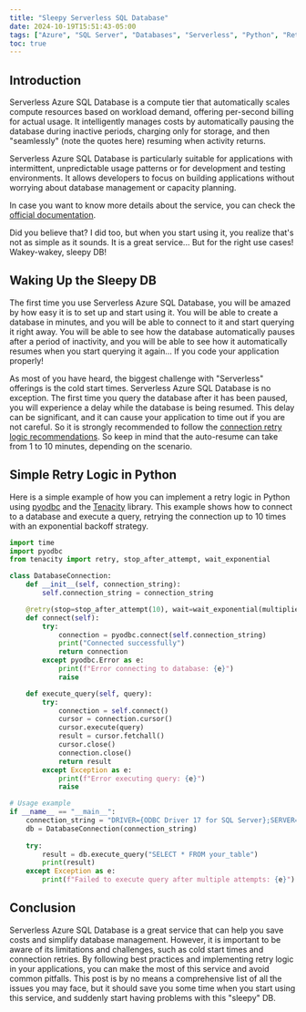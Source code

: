 ```yaml
---
title: "Sleepy Serverless SQL Database"
date: 2024-10-19T15:51:43-05:00
tags: ["Azure", "SQL Server", "Databases", "Serverless", "Python", "Retry Logic", "Tenacity", "pyodbc", "Cold Start", "Connection Retry"]
toc: true
---
```

## Introduction
Serverless Azure SQL Database is a compute tier that automatically scales compute resources based on workload demand, offering per-second billing for actual usage. It intelligently manages costs by automatically pausing the database during inactive periods, charging only for storage, and then "seamlessly" (note the quotes here) resuming when activity returns.

Serverless Azure SQL Database is particularly suitable for applications with intermittent, unpredictable usage patterns or for development and testing environments. It allows developers to focus on building applications without worrying about database management or capacity planning.

In case you want to know more details about the service, you can check the [official documentation](https://learn.microsoft.com/en-us/azure/azure-sql/database/serverless-tier-overview?view=azuresql&tabs=general-purpose#overview).

Did you believe that? I did too, but when you start using it, you realize that's not as simple as it sounds. It is a great service... But for the right use cases! Wakey-wakey, sleepy DB!

## Waking Up the Sleepy DB
The first time you use Serverless Azure SQL Database, you will be amazed by how easy it is to set up and start using it. You will be able to create a database in minutes, and you will be able to connect to it and start querying it right away. You will be able to see how the database automatically pauses after a period of inactivity, and you will be able to see how it automatically resumes when you start querying it again... If you code your application properly!

As most of you have heard, the biggest challenge with "Serverless" offerings is the cold start times. Serverless Azure SQL Database is no exception. The first time you query the database after it has been paused, you will experience a delay while the database is being resumed. This delay can be significant, and it can cause your application to time out if you are not careful. So it is strongly recommended to follow the [connection retry logic recommendations](https://learn.microsoft.com/en-us/azure/architecture/patterns/retry). So keep in mind that the auto-resume can take from 1 to 10 minutes, depending on the scenario.

## Simple Retry Logic in Python
Here is a simple example of how you can implement a retry logic in Python using [pyodbc](https://github.com/mkleehammer/pyodbc/wiki) and the [Tenacity](https://tenacity.readthedocs.io/en/latest/) library. This example shows how to connect to a database and execute a query, retrying the connection up to 10 times with an exponential backoff strategy.

```python
import time
import pyodbc
from tenacity import retry, stop_after_attempt, wait_exponential

class DatabaseConnection:
    def __init__(self, connection_string):
        self.connection_string = connection_string

    @retry(stop=stop_after_attempt(10), wait=wait_exponential(multiplier=1, min=4, max=10))
    def connect(self):
        try:
            connection = pyodbc.connect(self.connection_string)
            print("Connected successfully")
            return connection
        except pyodbc.Error as e:
            print(f"Error connecting to database: {e}")
            raise

    def execute_query(self, query):
        try:
            connection = self.connect()
            cursor = connection.cursor()
            cursor.execute(query)
            result = cursor.fetchall()
            cursor.close()
            connection.close()
            return result
        except Exception as e:
            print(f"Error executing query: {e}")
            raise

# Usage example
if __name__ == "__main__":
    connection_string = "DRIVER={ODBC Driver 17 for SQL Server};SERVER=your_server;DATABASE=your_database;UID=your_username;PWD=your_password"
    db = DatabaseConnection(connection_string)
    
    try:
        result = db.execute_query("SELECT * FROM your_table")
        print(result)
    except Exception as e:
        print(f"Failed to execute query after multiple attempts: {e}")
```

## Conclusion
Serverless Azure SQL Database is a great service that can help you save costs and simplify database management. However, it is important to be aware of its limitations and challenges, such as cold start times and connection retries. By following best practices and implementing retry logic in your applications, you can make the most of this service and avoid common pitfalls. This post is by no means a comprehensive list of all the issues you may face, but it should save you some time when you start using this service, and suddenly start having problems with this "sleepy" DB.
